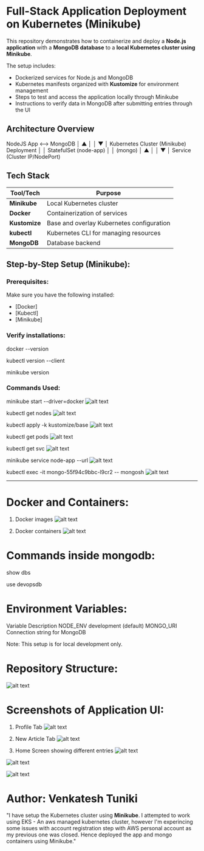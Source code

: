 # Full-Stack Application Deployment on Kubernetes (Minikube)

This repository demonstrates how to containerize and deploy a **Node.js application** with a **MongoDB database** to a **local Kubernetes cluster using Minikube**.  

The setup includes:
- Dockerized services for Node.js and MongoDB
- Kubernetes manifests organized with **Kustomize** for environment management
- Steps to test and access the application locally through Minikube
- Instructions to verify data in MongoDB after submitting entries through the UI



## Architecture Overview
NodeJS App <--> MongoDB
│ ▲
│ │
▼ │
Kubernetes Cluster (Minikube)
Deployment │ │ StatefulSet
(node-app) │ │ (mongo)
│ ▲
│ │
▼ │
Service
(Cluster IP/NodePort)


## Tech Stack

| Tool/Tech      | Purpose                                     |
|----------------|---------------------------------------------|
| **Minikube**   | Local Kubernetes cluster                    |
| **Docker**     | Containerization of services                |
| **Kustomize**  | Base and overlay Kubernetes configuration   |
| **kubectl**    | Kubernetes CLI for managing resources       |
| **MongoDB**    | Database backend                            |


## Step-by-Step Setup (Minikube):

### Prerequisites:
Make sure you have the following installed:
- [Docker]
- [Kubectl]
- [Minikube]

### Verify installations:
docker --version

kubectl version --client

minikube version


### Commands Used:
minikube start --driver=docker
![alt text](image.png)

kubectl get nodes
![alt text](image-1.png)

kubectl apply -k kustomize/base
![alt text](image-2.png)

kubectl get pods
![alt text](image-3.png)

kubectl get svc
![alt text](image-4.png)

minikube service node-app --url
![alt text](image-5.png)

kubectl exec -it mongo-55f94c9bbc-l9cr2 -- mongosh
![alt text](image-6.png)

---

# Docker and Containers:
1) Docker images
![alt text](image-12.png)

2) Docker containers
![alt text](image-13.png)

# Commands inside mongodb:
show dbs

use devopsdb

# Environment Variables:
Variable	Description
NODE_ENV	development (default)
MONGO_URI	Connection string for MongoDB

Note: This setup is for local development only.


# Repository Structure:
![alt text](image-14.png)


# Screenshots of Application UI:
1) Profile Tab
![alt text](image-7.png)

2) New Article Tab
![alt text](image-8.png)

3) Home Screen showing different entries
![alt text](image-9.png)

![alt text](image-10.png)

![alt text](image-11.png)

# Author: Venkatesh Tuniki 

"I have setup the Kubernetes cluster using **Minikube**. I attempted to work using EKS - An aws managed kubernetes cluster, however I'm experincing some issues with account registration step with AWS personal account as my previous one was closed. Hence deployed the app and mongo containers using Minikube."


